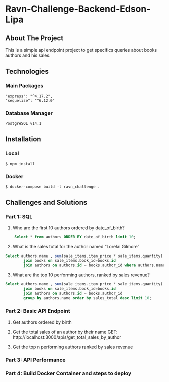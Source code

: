 # Ravn-Challenge-Backend-Edson-Lipa


## About The Project
This is a simple api endpoint project to get specifics queries about books authors and his sales.

## Technologies
### Main Packages
    "express": "^4.17.2",
    "sequelize": "^6.12.0"
### Database Manager
    PostgreSQL v14.1

## Installation
### Local
    $ npm install
### Docker
    $ docker-compose build -t ravn_challenge .

## Challenges and Solutions
### Part 1: SQL

1. Who are the first 10 authors ordered by date_of_birth?
~~~~sql
    Select * from authors ORDER BY date_of_birth limit 10;
~~~~
2. What is the sales total for the author named “Lorelai Gilmore”
~~~~sql
Select authors.name , sum(sale_items.item_price * sale_items.quantity) as sales_total from sale_items 
        join books on sale_items.book_id=books.id 
        join authors on authors.id = books.author_id where authors.name ='Lorelai Gilmore' group by authors.name
~~~~
    
3. What are the top 10 performing authors, ranked by sales revenue?	
~~~~sql
Select authors.name , sum(sale_items.item_price * sale_items.quantity) as sales_total from sale_items 
        join books on sale_items.book_id=books.id 
        join authors on authors.id = books.author_id 
        group by authors.name order by sales_total desc limit 10;
~~~~
    
        
### Part 2: Basic API Endpoint
1. Get authors ordered by birth
    
2. Get the total sales of an author by their name
    GET: http://localhost:3000/apis/get_total_sales_by_author
3. Get the top n performing authors ranked by sales revenue



### Part 3: API Performance

### Part 4: Build Docker Container and steps to deploy

<!-- You’ve been asked to containerize and deploy this API to GCP Kubernetes Engine. Please attach the Dockerfile and provide a written step-by-step guide on how you would build the docker image and deploy this to Kubernetes or AWS ECS. -->
